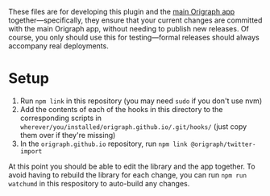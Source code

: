 These files are for developing this plugin and the [main Origraph app](https://github.com/origraph/origraph.github.io) together—specifically, they ensure that your current changes are committed with the main Origraph app, without needing to publish new releases. Of course, you only should use this for testing—formal releases should always accompany real deployments.

# Setup
1. Run `npm link` in this repository (you may need `sudo` if you don't use nvm)
2. Add the contents of each of the hooks in this directory to the corresponding scripts in `wherever/you/installed/origraph.github.io/.git/hooks/` (just copy them over if they're missing)
3. In the `origraph.github.io` repository, run `npm link @origraph/twitter-import`

At this point you should be able to edit the library and the app together. To avoid having to rebuild the library for each change, you can run `npm run watchumd` in this respository to auto-build any changes.
